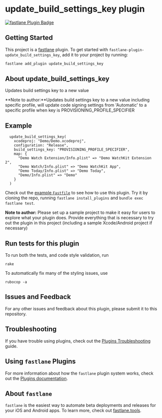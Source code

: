 # update_build_settings_key plugin

[![fastlane Plugin Badge](https://rawcdn.githack.com/fastlane/fastlane/master/fastlane/assets/plugin-badge.svg)](https://rubygems.org/gems/fastlane-plugin-update_build_settings_key)

## Getting Started

This project is a [fastlane](https://github.com/fastlane/fastlane) plugin. To get started with `fastlane-plugin-update_build_settings_key`, add it to your project by running:

```bash
fastlane add_plugin update_build_settings_key
```

## About update_build_settings_key

Updates build settings key to a new value

**Note to author:**Updates build settings key to a new value including specific profile,
will update code signing settings from 'Automatic' to a specific profile when key is PROVISIONING_PROFILE_SPECIFIER


## Example

```
  update_build_settings_key(
    xcodeproj: "Demo/Demo.xcodeproj",
    configuration: "Release",
    build_settings_key: "PROVISIONING_PROFILE_SPECIFIER",
    map: {
      "Demo Watch Extension/Info.plist" => "Demo WatchKit Extension 2",
      "Demo Watch/Info.plist" => "Demo WatchKit App",
      "Demo Today/Info.plist" => "Demo Today",
      "Demo/Info.plist" => "Demo"
    }
  )
```
Check out the [example `Fastfile`](fastlane/Fastfile) to see how to use this plugin. Try it by cloning the repo, running `fastlane install_plugins` and `bundle exec fastlane test`.

**Note to author:** Please set up a sample project to make it easy for users to explore what your plugin does. Provide everything that is necessary to try out the plugin in this project (including a sample Xcode/Android project if necessary)

## Run tests for this plugin

To run both the tests, and code style validation, run

```
rake
```

To automatically fix many of the styling issues, use
```
rubocop -a
```

## Issues and Feedback

For any other issues and feedback about this plugin, please submit it to this repository.

## Troubleshooting

If you have trouble using plugins, check out the [Plugins Troubleshooting](https://docs.fastlane.tools/plugins/plugins-troubleshooting/) guide.

## Using `fastlane` Plugins

For more information about how the `fastlane` plugin system works, check out the [Plugins documentation](https://docs.fastlane.tools/plugins/create-plugin/).

## About `fastlane`

`fastlane` is the easiest way to automate beta deployments and releases for your iOS and Android apps. To learn more, check out [fastlane.tools](https://fastlane.tools).
